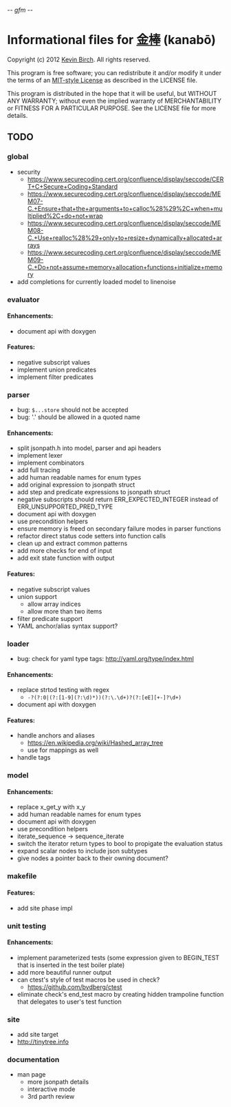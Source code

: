-*- gfm -*-

# Informational files for [金棒][home] (kanabō)

Copyright (c) 2012 [Kevin Birch](mailto:kmb@pobox.com).  All rights reserved.

This program is free software; you can redistribute it and/or modify
it under the terms of an [MIT-style License][license] as described in
the LICENSE file.

This program is distributed in the hope that it will be useful,
but WITHOUT ANY WARRANTY; without even the implied warranty of
MERCHANTABILITY or FITNESS FOR A PARTICULAR PURPOSE.  See the
LICENSE file for more details.

## TODO

### global

* security
  * https://www.securecoding.cert.org/confluence/display/seccode/CERT+C+Secure+Coding+Standard
  * https://www.securecoding.cert.org/confluence/display/seccode/MEM07-C.+Ensure+that+the+arguments+to+calloc%28%29%2C+when+multiplied%2C+do+not+wrap
  * https://www.securecoding.cert.org/confluence/display/seccode/MEM08-C.+Use+realloc%28%29+only+to+resize+dynamically+allocated+arrays
  * https://www.securecoding.cert.org/confluence/display/seccode/MEM09-C.+Do+not+assume+memory+allocation+functions+initialize+memory
* add completions for currently loaded model to linenoise

### evaluator

#### Enhancements:

* document api with doxygen

#### Features:

* negative subscript values
* implement union predicates
* implement filter predicates

### parser

* bug: `$...store` should not be accepted
* bug: '.' should be allowed in a quoted name

#### Enhancements:

* split jsonpath.h into model, parser and api headers
* implement lexer
* implement combinators
* add full tracing
* add human readable names for enum types
* add original expression to jsonpath struct
* add step and predicate expressions to jsonpath struct
* negative subscripts should return ERR\_EXPECTED\_INTEGER instead of ERR\_UNSUPPORTED\_PRED\_TYPE
* document api with doxygen
* use precondition helpers
* ensure memory is freed on secondary failure modes in parser functions
* refactor direct status code setters into function calls
* clean up and extract common patterns
* add more checks for end of input
* add exit state function with output

#### Features:

* negative subscript values
* union support
  * allow array indices
  * allow more than two items
* filter predicate support
* YAML anchor/alias syntax support?

### loader

* bug: check for yaml type tags: http://yaml.org/type/index.html

#### Enhancements:

* replace strtod testing with regex
  * `-?(?:0|(?:[1-9](?:\d)*))(?:\.\d+)?(?:[eE][+-]?\d+)`
* document api with doxygen

#### Features:

* handle anchors and aliases
  * https://en.wikipedia.org/wiki/Hashed_array_tree
  * use for mappings as well
* handle tags

### model

#### Enhancements:

* replace x\_get\_y with x\_y
* add human readable names for enum types
* document api with doxygen
* use precondition helpers
* iterate\_sequence -> sequence\_iterate
* switch the iterator return types to bool to propigate the evaluation status
* expand scalar nodes to include json subtypes
* give nodes a pointer back to their owning document?

### makefile

#### Features:

* add site phase impl

### unit testing

#### Enhancements:

* implement parameterized tests (some expression given to BEGIN_TEST that is inserted in the test boiler plate)
* add more beautiful runner output
* can ctest's style of test macros be used in check?
  * https://github.com/bvdberg/ctest
* eliminate check's end_test macro by creating hidden trampoline function that delegates to user's test function

### site

* add site target
* http://tinytree.info

### documentation

* man page
  * more jsonpath details
  * interactive mode
  * 3rd parth review
  

[home]: https://github.com/kevinbirch/kanabo "project home"
[license]: http://www.opensource.org/licenses/ncsa
